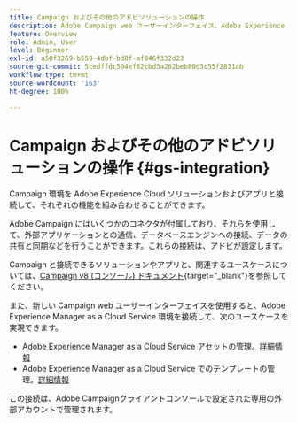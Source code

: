 ```yaml
---
title: Campaign およびその他のアドビソリューションの操作
description: Adobe Campaign web ユーザーインターフェイス、Adobe Experience Cloud ソリューションおよびアプリの操作方法について説明します
feature: Overview
role: Admin, User
level: Beginner
exl-id: a50f3269-b559-4dbf-bd8f-af046f332d23
source-git-commit: 5cedffdc504ef82cbd3a262beb80d3c55f2831ab
workflow-type: tm+mt
source-wordcount: '163'
ht-degree: 100%

---
```


# Campaign およびその他のアドビソリューションの操作 {#gs-integration}

Campaign 環境を Adobe Experience Cloud ソリューションおよびアプリと接続して、それぞれの機能を組み合わせることができます。

Adobe Campaign にはいくつかのコネクタが付属しており、それらを使用して、外部アプリケーションとの通信、データベースエンジンへの接続、データの共有と同期などを行うことができます。これらの接続は、アドビが設定します。

Campaign と接続できるソリューションやアプリと、関連するユースケースについては、[Campaign v8 (コンソール) ドキュメント](https://experienceleague.adobe.com/docs/campaign/campaign-v8/connect/integration.html?lang=ja){target="_blank"}を参照してください。

また、新しい Campaign web ユーザーインターフェイスを使用すると、Adobe Experience Manager as a Cloud Service 環境を接続して、次のユースケースを実現できます。

* Adobe Experience Manager as a Cloud Service アセットの管理。[詳細情報](aem-assets.md)
* Adobe Experience Manager as a Cloud Service でのテンプレートの管理。[詳細情報](aem-content.md)

この接続は、Adobe Campaignクライアントコンソールで設定された専用の外部アカウントで管理されます。
